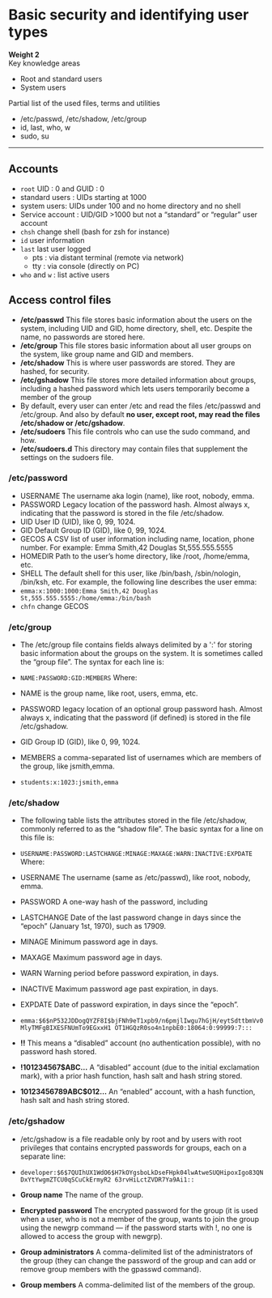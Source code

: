 # Basic security and identifying user types

**Weight 2**\
Key knowledge areas

- Root and standard users
- System users

Partial list of the used files, terms and utilities

- /etc/passwd, /etc/shadow, /etc/group
- id, last, who, w
- sudo, su

---

## Accounts

- `root` UID : 0 and GUID : 0
- standard users : UIDs starting at 1000
- system users: UIDs under 100 and no home directory and no shell
- Service account : UID/GID >1000 but not a “standard” or “regular” user account
- `chsh` change shell (bash for zsh for instance)
- `id`  user information
- `last` last user logged 
  - pts : via distant terminal (remote via network)
  - tty : via console (directly on PC)
- `who` and `w` : list active users

## Access control files

- **/etc/passwd**
This file stores basic information about the users on the system, including UID and GID, home
directory, shell, etc. Despite the name, no passwords are stored here.
- **/etc/group**
This file stores basic information about all user groups on the system, like group name and GID
and members.
- **/etc/shadow**
This is where user passwords are stored. They are hashed, for security.
- **/etc/gshadow**
This file stores more detailed information about groups, including a hashed password which
lets users temporarily become a member of the group
- By default, every user can enter /etc and read the files /etc/passwd and /etc/group. And also
by default **no user, except root, may read the files /etc/shadow or /etc/gshadow**.
- **/etc/sudoers**
This file controls who can use the sudo command, and how.
- **/etc/sudoers.d**
This directory may contain files that supplement the settings on the sudoers file.

### /etc/password

- USERNAME
The username aka login (name), like root, nobody, emma.
- PASSWORD
Legacy location of the password hash. Almost always x, indicating that the password is stored
in the file /etc/shadow.
- UID
User ID (UID), like 0, 99, 1024.
- GID
Default Group ID (GID), like 0, 99, 1024.
- GECOS
A CSV list of user information including name, location, phone number. For example: Emma
Smith,42 Douglas St,555.555.5555
- HOMEDIR
Path to the user’s home directory, like /root, /home/emma, etc.
- SHELL
The default shell for this user, like /bin/bash, /sbin/nologin, /bin/ksh, etc.
For example, the following line describes the user emma:
- `emma:x:1000:1000:Emma Smith,42 Douglas St,555.555.5555:/home/emma:/bin/bash`
- `chfn` change GECOS

### /etc/group


- The /etc/group file contains fields always delimited by a ':' for storing basic information
about the groups on the system. It is sometimes called the “group file”. The syntax for each line is:

- `NAME:PASSWORD:GID:MEMBERS`
Where:
- NAME
is the group name, like root, users, emma, etc.
- PASSWORD
legacy location of an optional group password hash. Almost always x, indicating that the
password (if defined) is stored in the file /etc/gshadow.
- GID
Group ID (GID), like 0, 99, 1024.
- MEMBERS
a comma-separated list of usernames which are members of the group, like jsmith,emma.
- `students:x:1023:jsmith,emma`

### /etc/shadow

- The following table lists the attributes stored in the file /etc/shadow, commonly referred to as
the “shadow file”.
The basic syntax for a line on this file is:
- `USERNAME:PASSWORD:LASTCHANGE:MINAGE:MAXAGE:WARN:INACTIVE:EXPDATE`
Where:

- USERNAME
The username (same as /etc/passwd), like root, nobody, emma.
- PASSWORD
A one-way hash of the password, including
- LASTCHANGE
Date of the last password change in days since the “epoch” (January 1st, 1970), such as 17909.
- MINAGE
Minimum password age in days.
- MAXAGE
Maximum password age in days.
- WARN
Warning period before password expiration, in days.
- INACTIVE
Maximum password age past expiration, in days.
- EXPDATE
Date of password expiration, in days since the “epoch”.
- `emma:$6$nP532JDDogQYZF8I$bjFNh9eT1xpb9/n6pmjlIwgu7hGjH/eytSdttbmVv0MlyTMFgBIXESFNUmTo9EGxxH1
OT1HGQzR0so4n1npbE0:18064:0:99999:7:::`

- **!!**
This means a “disabled” account (no authentication possible), with no password hash stored.
- **!$1$01234567$ABC…**
A “disabled” account (due to the initial exclamation mark), with a prior hash function, hash salt
and hash string stored.
- **$1$0123456789ABC$012…**
An “enabled” account, with a hash function, hash salt and hash string stored.

### /etc/gshadow

- /etc/gshadow is a file readable only by root and by users with root privileges that contains
encrypted passwords for groups, each on a separate line:

- `developer:$6$7QUIhUX1WdO6$H7kOYgsboLkDseFHpk04lwAtweSUQHipoxIgo83QNDxYtYwgmZTCU0qSCuCkErmyR2
63rvHiLctZVDR7Ya9Ai1::`

- **Group name**
The name of the group.
- **Encrypted password**
The encrypted password for the group (it is used when a user, who is not a member of the
group, wants to join the group using the newgrp command — if the password starts with !, no
one is allowed to access the group with newgrp).
- **Group administrators**
A comma-delimited list of the administrators of the group (they can change the password of the
group and can add or remove group members with the gpasswd command).
- **Group members**
A comma-delimited list of the members of the group.
